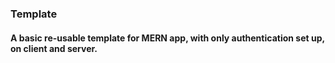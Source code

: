 ### Template

#### A basic re-usable template for MERN app, with only authentication set up, on client and server.

